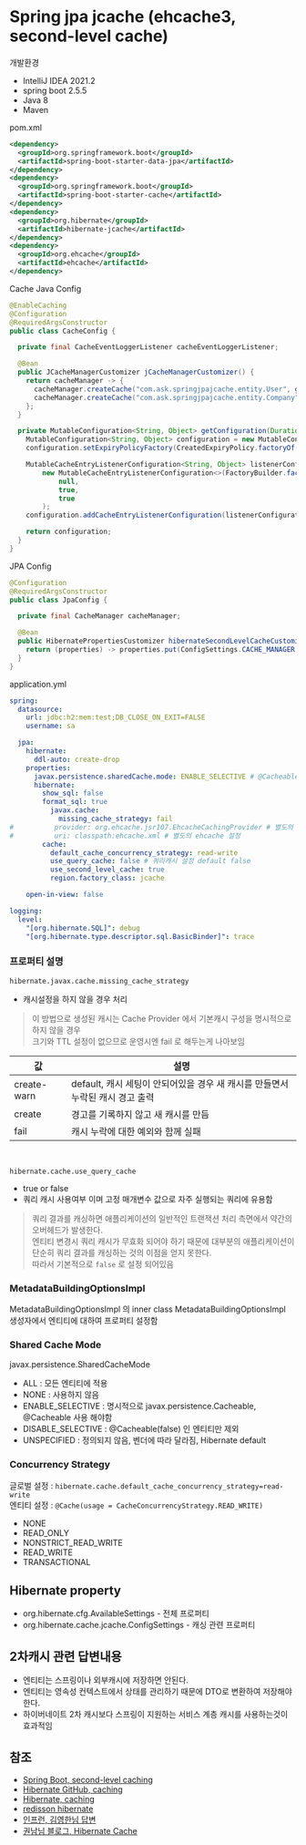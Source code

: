 # Spring jpa jcache (ehcache3, second-level cache)
개발환경
- IntelliJ IDEA 2021.2
- spring boot 2.5.5
- Java 8
- Maven

pom.xml
```xml
<dependency>
  <groupId>org.springframework.boot</groupId>
  <artifactId>spring-boot-starter-data-jpa</artifactId>
</dependency>
<dependency>
  <groupId>org.springframework.boot</groupId>
  <artifactId>spring-boot-starter-cache</artifactId>
</dependency>
<dependency>
  <groupId>org.hibernate</groupId>
  <artifactId>hibernate-jcache</artifactId>
</dependency>
<dependency>
  <groupId>org.ehcache</groupId>
  <artifactId>ehcache</artifactId>
</dependency>
```
Cache Java Config
```java
@EnableCaching
@Configuration
@RequiredArgsConstructor
public class CacheConfig {

  private final CacheEventLoggerListener cacheEventLoggerListener;

  @Bean
  public JCacheManagerCustomizer jCacheManagerCustomizer() {
    return cacheManager -> {
      cacheManager.createCache("com.ask.springjpajcache.entity.User", getConfiguration(new Duration(SECONDS, 5)));
      cacheManager.createCache("com.ask.springjpajcache.entity.Company", getConfiguration(new Duration(SECONDS, 5)));
    };
  }

  private MutableConfiguration<String, Object> getConfiguration(Duration duration) {
    MutableConfiguration<String, Object> configuration = new MutableConfiguration<>();
    configuration.setExpiryPolicyFactory(CreatedExpiryPolicy.factoryOf(duration));

    MutableCacheEntryListenerConfiguration<String, Object> listenerConfiguration =
        new MutableCacheEntryListenerConfiguration<>(FactoryBuilder.factoryOf(cacheEventLoggerListener),
            null,
            true,
            true
        );
    configuration.addCacheEntryListenerConfiguration(listenerConfiguration);

    return configuration;
  }
}
```
JPA Config
```java
@Configuration
@RequiredArgsConstructor
public class JpaConfig {

  private final CacheManager cacheManager;

  @Bean
  public HibernatePropertiesCustomizer hibernateSecondLevelCacheCustomizer() {
    return (properties) -> properties.put(ConfigSettings.CACHE_MANAGER, cacheManager);
  }
}
```

application.yml
```yaml
spring:
  datasource:
    url: jdbc:h2:mem:test;DB_CLOSE_ON_EXIT=FALSE
    username: sa

  jpa:
    hibernate:
      ddl-auto: create-drop
    properties:
      javax.persistence.sharedCache.mode: ENABLE_SELECTIVE # @Cacheable 사용시 캐싱 적용
      hibernate:
        show_sql: false
        format_sql: true
          javax.cache:
            missing_cache_strategy: fail
#          provider: org.ehcache.jsr107.EhcacheCachingProvider # 별도의 프로바이더 사용시
#          uri: classpath:ehcache.xml # 별도의 ehcache 설정
        cache:
          default_cache_concurrency_strategy: read-write
          use_query_cache: false # 쿼리캐시 설정 default false
          use_second_level_cache: true
          region.factory_class: jcache

    open-in-view: false

logging:
  level:
    "[org.hibernate.SQL]": debug
    "[org.hibernate.type.descriptor.sql.BasicBinder]": trace
```

### 프로퍼티 설명
`hibernate.javax.cache.missing_cache_strategy`
- 캐시설정을 하지 않을 경우 처리
> 이 방법으로 생성된 캐시는 Cache Provider 에서 기본캐시 구성을 명시적으로 하지 않을 경우  
> 크기와 TTL 설정이 없으므로 운영시엔 fail 로 해두는게 나아보임

| 값 | 설명 |
|----|-----|
|create-warn|default, 캐시 세팅이 안되어있을 경우 새 캐시를 만들면서 누락된 캐시 경고 출력|
|create|경고를 기록하지 않고 새 캐시를 만듬|
|fail|캐시 누락에 대한 예외와 함께 실패|

<br>

`hibernate.cache.use_query_cache`
- true or false
- 쿼리 캐시 사용여부 이며 고정 매개변수 값으로 자주 실행되는 쿼리에 유용함
> 쿼리 결과를 캐싱하면 애플리케이션의 일반적인 트랜잭션 처리 측면에서 약간의 오버헤드가 발생한다.  
> 엔티티 변경시 쿼리 캐시가 무효화 되어야 하기 때문에 대부분의 애플리케이션이 단순히 쿼리 결과를 캐싱하는 것의 이점을 얻지 못한다.  
> 따라서 기본적으로 `false` 로 설정 되어있음

### MetadataBuildingOptionsImpl
MetadataBuildingOptionsImpl 의 inner class MetadataBuildingOptionsImpl  
생성자에서 엔티티에 대하여 프로퍼티 설정함

### Shared Cache Mode
javax.persistence.SharedCacheMode  
- ALL : 모든 엔티티에 적용
- NONE : 사용하지 않음
- ENABLE_SELECTIVE : 명시적으로 javax.persistence.Cacheable, @Cacheable 사용 해야함
- DISABLE_SELECTIVE : @Cacheable(false) 인 엔티티만 제외
- UNSPECIFIED : 정의되지 않음, 벤더에 따라 달라짐, Hibernate default

### Concurrency Strategy
글로벌 설정 : `hibernate.cache.default_cache_concurrency_strategy=read-write`  
엔티티 설정 : `@Cache(usage = CacheConcurrencyStrategy.READ_WRITE)`

- NONE
- READ_ONLY
- NONSTRICT_READ_WRITE
- READ_WRITE
- TRANSACTIONAL

## Hibernate property
- org.hibernate.cfg.AvailableSettings - 전체 프로퍼티
- org.hibernate.cache.jcache.ConfigSettings - 캐싱 관련 프로퍼티


## 2차캐시 관련 답변내용
- 엔티티는 스프링이나 외부캐시에 저장하면 안된다.
- 엔티티는 영속성 컨텍스트에서 상태를 관리하기 때문에  DTO로 변환하여 저장해야한다.
- 하이버네이트 2차 캐시보다 스프링이 지원하는 서비스 계층 캐시를 사용하는것이 효과적임

## 참조
- [Spring Boot, second-level caching](https://docs.spring.io/spring-boot/docs/current/reference/html/howto.html#howto.data-access.configure-hibernate-second-level-caching)
- [Hibernate GitHub, caching](https://github.com/hibernate/hibernate-orm/blob/main/documentation/src/main/asciidoc/userguide/chapters/caching/Caching.adoc)
- [Hibernate, caching](https://docs.jboss.org/hibernate/orm/5.4/userguide/html_single/Hibernate_User_Guide.html#caching)
- [redisson hibernate](https://pavankjadda.medium.com/implement-hibernate-2nd-level-cache-with-redis-spring-boot-and-spring-data-jpa-7cdbf5632883)
- [인프런, 김영한님 답변](https://www.inflearn.com/questions/33629)
- [권남님 블로그, Hibernate Cache](https://kwonnam.pe.kr/wiki/java/hibernate/cache)